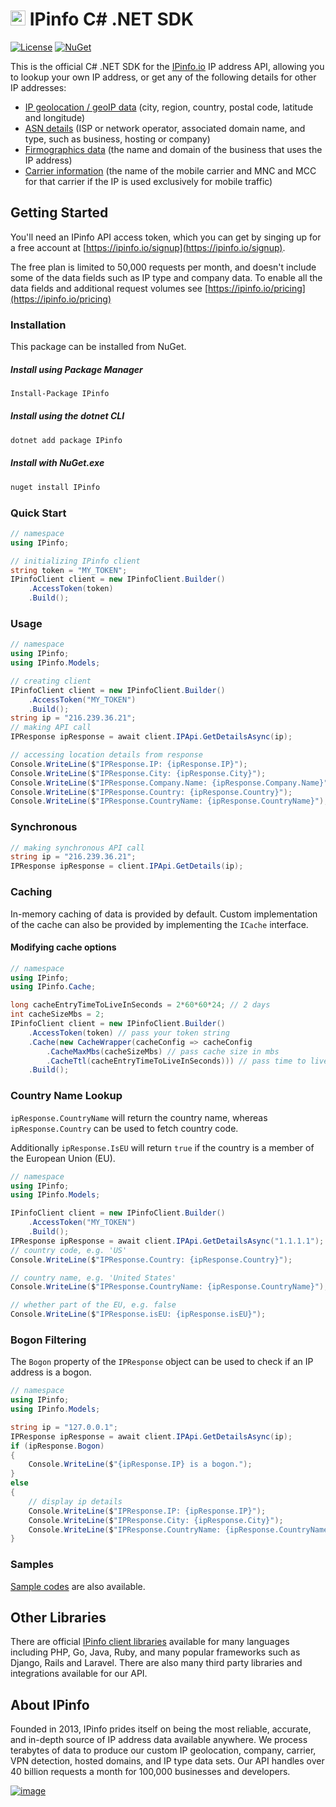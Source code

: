 # <a href="https://ipinfo.io/"><img src="https://raw.githubusercontent.com/ipinfo/csharp/main/src/IPinfo/icon.png" alt="IPinfo" width="24" /></a> IPinfo C# .NET SDK

[![License](http://img.shields.io/:license-apache-blue.svg)](LICENSE)
[![NuGet](https://img.shields.io/nuget/dt/IPinfo.svg?style=flat-square&label=IPinfo)](https://www.nuget.org/packages/IPinfo/)

This is the official C# .NET SDK for the [IPinfo.io](https://ipinfo.io) IP address API, allowing you to lookup your own IP address, or get any of the following details for other IP addresses:

 - [IP geolocation / geoIP data](https://ipinfo.io/ip-geolocation-api) (city, region, country, postal code, latitude and longitude)
 - [ASN details](https://ipinfo.io/asn-api) (ISP or network operator, associated domain name, and type, such as business, hosting or company)
 - [Firmographics data](https://ipinfo.io/ip-company-api) (the name and domain of the business that uses the IP address)
 - [Carrier information](https://ipinfo.io/ip-carrier-api) (the name of the mobile carrier and MNC and MCC for that carrier if the IP is used exclusively for mobile traffic)

## Getting Started

You'll need an IPinfo API access token, which you can get by singing up for a free account at [https://ipinfo.io/signup](https://ipinfo.io/signup).

The free plan is limited to 50,000 requests per month, and doesn't include some of the data fields such as IP type and company data. To enable all the data fields and additional request volumes see [https://ipinfo.io/pricing](https://ipinfo.io/pricing)

### Installation

This package can be installed from NuGet.

##### Install using Package Manager

```bash
Install-Package IPinfo
```

##### Install using the dotnet CLI

```bash
dotnet add package IPinfo
```

##### Install with NuGet.exe

```bash
nuget install IPinfo
```

### Quick Start

```csharp
// namespace
using IPinfo;
```

```csharp
// initializing IPinfo client
string token = "MY_TOKEN";
IPinfoClient client = new IPinfoClient.Builder()
    .AccessToken(token)
    .Build();
```

### Usage

```csharp
// namespace
using IPinfo;
using IPinfo.Models;
```

```csharp
// creating client
IPinfoClient client = new IPinfoClient.Builder()
    .AccessToken("MY_TOKEN")
    .Build();
string ip = "216.239.36.21";
// making API call
IPResponse ipResponse = await client.IPApi.GetDetailsAsync(ip);
```

```csharp
// accessing location details from response
Console.WriteLine($"IPResponse.IP: {ipResponse.IP}");
Console.WriteLine($"IPResponse.City: {ipResponse.City}");
Console.WriteLine($"IPResponse.Company.Name: {ipResponse.Company.Name}");
Console.WriteLine($"IPResponse.Country: {ipResponse.Country}");
Console.WriteLine($"IPResponse.CountryName: {ipResponse.CountryName}");
```

### Synchronous

```csharp
// making synchronous API call
string ip = "216.239.36.21";
IPResponse ipResponse = client.IPApi.GetDetails(ip);
```

### Caching

In-memory caching of data is provided by default. Custom implementation of the cache can also be provided by implementing the `ICache` interface.

#### Modifying cache options

```csharp
// namespace
using IPinfo;
using IPinfo.Cache;
```

```csharp
long cacheEntryTimeToLiveInSeconds = 2*60*60*24; // 2 days
int cacheSizeMbs = 2;
IPinfoClient client = new IPinfoClient.Builder()
    .AccessToken(token) // pass your token string
    .Cache(new CacheWrapper(cacheConfig => cacheConfig
        .CacheMaxMbs(cacheSizeMbs) // pass cache size in mbs
        .CacheTtl(cacheEntryTimeToLiveInSeconds))) // pass time to live in seconds for cache entry
    .Build();
```

### Country Name Lookup

`ipResponse.CountryName` will return the country name, whereas `ipResponse.Country` can be used to fetch country code.

Additionally `ipResponse.IsEU` will return `true` if the country is a member of the European Union (EU).

```csharp
// namespace
using IPinfo;
using IPinfo.Models;
```

```csharp
IPinfoClient client = new IPinfoClient.Builder()
    .AccessToken("MY_TOKEN")
    .Build();
IPResponse ipResponse = await client.IPApi.GetDetailsAsync("1.1.1.1");
// country code, e.g. 'US'
Console.WriteLine($"IPResponse.Country: {ipResponse.Country}");

// country name, e.g. 'United States'
Console.WriteLine($"IPResponse.CountryName: {ipResponse.CountryName}");

// whether part of the EU, e.g. false
Console.WriteLine($"IPResponse.isEU: {ipResponse.isEU}");
```

### Bogon Filtering

The `Bogon` property of the `IPResponse` object can be used to check if an IP address is a bogon.

```csharp
// namespace
using IPinfo;
using IPinfo.Models;
```

```csharp
string ip = "127.0.0.1";
IPResponse ipResponse = await client.IPApi.GetDetailsAsync(ip);
if (ipResponse.Bogon)
{
    Console.WriteLine($"{ipResponse.IP} is a bogon.");   
}
else
{
    // display ip details
    Console.WriteLine($"IPResponse.IP: {ipResponse.IP}");
    Console.WriteLine($"IPResponse.City: {ipResponse.City}");
    Console.WriteLine($"IPResponse.CountryName: {ipResponse.CountryName}");
}
```

### Samples

[Sample codes](https://github.com/ipinfo/csharp/tree/main/samples) are also available.

## Other Libraries

There are official [IPinfo client libraries](https://ipinfo.io/developers/libraries) available for many languages including PHP, Go, Java, Ruby, and many popular frameworks such as Django, Rails and Laravel. There are also many third party libraries and integrations available for our API.

## About IPinfo

Founded in 2013, IPinfo prides itself on being the most reliable, accurate, and in-depth source of IP address data available anywhere. We process terabytes of data to produce our custom IP geolocation, company, carrier, VPN detection, hosted domains, and IP type data sets. Our API handles over 40 billion requests a month for 100,000 businesses and developers.

[![image](https://avatars3.githubusercontent.com/u/15721521?s=128&u=7bb7dde5c4991335fb234e68a30971944abc6bf3&v=4)](https://ipinfo.io/)

